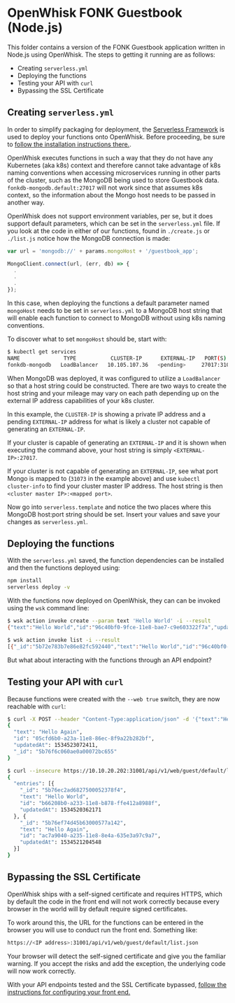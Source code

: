# OpenWhisk FONK Guestbook (Node.js)

This folder contains a version of the FONK Guestbook application written in Node.js using OpenWhisk. The steps to getting it running are as follows:

* Creating `serverless.yml`
* Deploying the functions
* Testing your API with `curl`
* Bypassing the SSL Certificate

## Creating `serverless.yml`
In order to simplify packaging for deployment, the [Serverless Framework](http://serverless.com) is used to deploy your functions onto OpenWhisk.  Before proceeding, be sure to [follow the installation instructions there.](https://serverless.com/framework/docs/providers/openwhisk/guide/quick-start/).

OpenWhisk executes functions in such a way that they do not have any Kubernetes (aka k8s) context and therefore cannot take advantage of k8s naming conventions when accessing microservices running in other parts of the cluster, such as the MongoDB being used to store Guestbook data.  `fonkdb-mongodb.default:27017` will not work since that assumes k8s context, so the information about the Mongo host needs to be passed in another way.

OpenWhisk does not support environment variables, per se, but it does support default parameters, which can be set in the `serverless.yml` file. If you look at the code in either of our functions, found in `./create.js` or `./list.js` notice how the MongoDB connection is made:

```js
var url = 'mongodb://' + params.mongoHost + '/guestbook_app';

MongoClient.connect(url, (err, db) => {
  .
  .
  .
});
```

In this case, when deploying the functions a default parameter named `mongoHost` needs to be set in `serverless.yml` to a MongoDB host string that will enable each function to connect to MongoDB without using k8s naming conventions.

To discover what to set `mongoHost` should be, start with:

```bash
$ kubectl get services
NAME              TYPE           CLUSTER-IP      EXTERNAL-IP   PORT(S)           AGE
fonkdb-mongodb   LoadBalancer   10.105.107.36   <pending>     27017:31073/TCP   32m
```

When MongoDB was deployed, it was configured to utilize a `LoadBalancer` so that a host string could be constructed.  There are two ways to create the host string and your mileage may vary on each path depending up on the external IP address capabilities of your k8s cluster.

In this example, the `CLUSTER-IP` is showing a private IP address and a pending `EXTERNAL-IP` address for what is likely a cluster not capable of generating an `EXTERNAL-IP`.

If your cluster is capable of generating an `EXTERNAL-IP` and it is shown when executing the command above, your host string is simply `<EXTERNAL-IP>:27017`.

If your cluster is not capable of generating an `EXTERNAL-IP`, see what port Mongo is mapped to (`31073` in the example above) and use `kubectl cluster-info` to find your cluster master IP address.  The host string is then `<cluster master IP>:<mapped port>`.

Now go into `serverless.template` and notice the two places where this MongoDB host:port string should be set.  Insert your values and save your changes as `serverless.yml`.

## Deploying the functions
With the `serverless.yml` saved, the function dependencies can be installed and then the functions deployed using:

```bash
npm install
serverless deploy -v
```

With the functions now deployed on OpenWhisk, they can can be invoked using the `wsk` command line:

```bash
$ wsk action invoke create --param text 'Hello World' -i --result
{"text":"Hello World","id":"96c40bf0-9fce-11e8-bae7-c9e603322f7a","updatedAt":1534257027631,"_id":"5b72e783b7e86e82fc592440"}

$ wsk action invoke list -i --result
[{"_id":"5b72e783b7e86e82fc592440","text":"Hello World","id":"96c40bf0-9fce-11e8-bae7-c9e603322f7a","updatedAt":1534257027631}]
```

But what about interacting with the functions through an API endpoint?  

## Testing your API with `curl`
Because functions were created with the `--web true` switch, they are now reachable with `curl`:

```bash
$ curl -X POST --header "Content-Type:application/json" -d '{"text":"Hello Again"}' --insecure https://10.10.20.202:31001/api/v1/web/guest/default/create.json
{
  "text": "Hello Again",
  "id": "05cfd6b0-a23a-11e8-86ec-8f9a22b282bf",
  "updatedAt": 1534523072411,
  "_id": "5b76f6c060ae0a00072bc655"
}

$ curl --insecure https://10.10.20.202:31001/api/v1/web/guest/default/list.json
{
  "entries": [{
    "_id": "5b76ec2ad6827500052378f4",
    "text": "Hello World",
    "id": "b66208b0-a233-11e8-b878-ffe412a8988f",
    "updatedAt": 1534520362171
  }, {
    "_id": "5b76ef74d45b63000577a142",
    "text": "Hello Again",
    "id": "ac7a9040-a235-11e8-8e4a-635e3a97c9a7",
    "updatedAt": 1534521204548
  }]
}

```

## Bypassing the SSL Certificate
OpenWhisk ships with a self-signed certificate and requires HTTPS, which by default the code in the front end will not work correctly because every browser in the world will by default require signed certificates.

To work around this, the URL for the functions can be entered in the browser you will use to conduct run the front end.  Something like:


```bash
https://<IP address>:31001/api/v1/web/guest/default/list.json
```

Your browser will detect the self-signed certificate and give you the familiar warning.  If you accept the risks and add the exception, the underlying code will now work correctly.

With your API endpoints tested and the SSL Certificate bypassed, [follow the instructions for configuring your front end.](../../../frontend/Readme.md)
